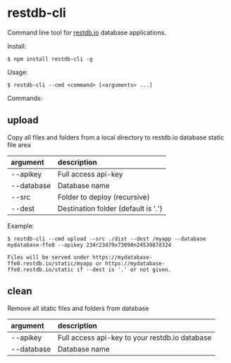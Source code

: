 # restdb-cli

Command line tool for [restdb.io](https://restdb.io) database applications.

Install:
```
$ npm install restdb-cli -g
```

Usage:
```
$ restdb-cli --cmd <command> [<arguments> ...]
```

Commands:

## upload

Copy all files and folders from a local directory to restdb.io database static file area

| argument | description |
| :-- | :-- |
| --apikey | Full access api-key |
| --database | Database name |
| --src |  Folder to deploy (recursive) |
| --dest | Destination folder (default is '.') |

Example:
  ```
  $ restdb-cli --cmd upload --src ./dist --dest /myapp --database mydatabase-ffe0 --apikey 234r23479x73098n2453987d324

  Files will be served under https://mydatabase-ffe0.restdb.io/static/myapp or https://mydatabase-ffe0.restdb.io/static if --dest is '.' or not given.
  ```

## clean

Remove all static files and folders from database

| argument | description |
| :-- | :-- |
| --apikey | Full access api-key to your restdb.io database |
| --database | Database name |
